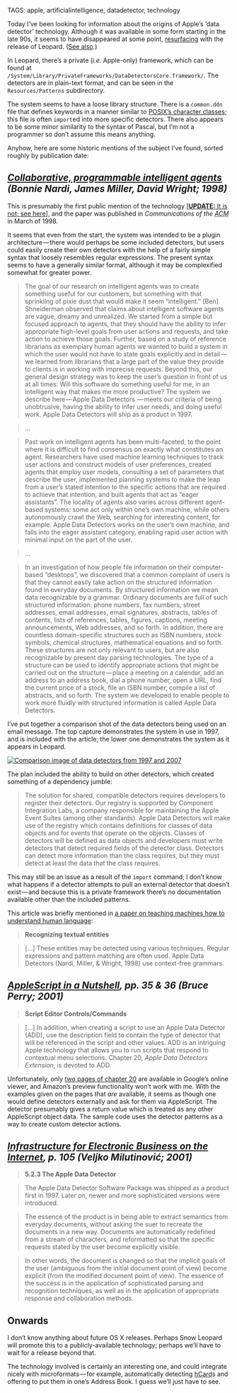 TAGS: apple, artificialintelligence, datadetector, technology

Today I’ve been looking for information about the origins of Apple’s ‘data
detector’ technology. Although it was available in some form starting in the
late 90s, it seems to have disappeared at some point, [resurfacing][leodd] with
the release of Leopard. ([See also][mwdd].)

 [leodd]: http://www.macosxhints.com/article.php?story=20071025160504230
 [mwdd]: http://www.macworld.com/article/135740/2008/09/mail2ical.html

In Leopard, there’s a private (<i>i.e.</i> Apple-only) framework, which can
be found at `/System/Library/PrivateFrameworks/DataDetectorsCore.framework/`.
The detectors are in plain-text format, and can be seen in the
`Resources/Patterns` subdirectory.

The system seems to have a loose library structure. There is a `common.ddn`
file that defines keywords in a manner similar to
[<abbr class='smallcaps'>POSIX</abbr>’s character classes][pcc]; this file is
often `import`ed into more specific detectors. There also appears to be some
minor similarity to the syntax of Pascal, but I’m not a programmer so don’t
assume this means anything.

 [pcc]: http://www.regular-expressions.info/posixbrackets.html

Anyhow, here are some historic mentions of the subject I’ve found, sorted
roughly by publication date:

## <cite>[Collaborative, programmable intelligent agents][cpia] (Bonnie Nardi, James Miller, David Wright; 1998)</cite>

 [cpia]: http://miramontes.com/writing/add-cacm/index.php

This is presumably the first public mention of the technology [<ins>**UPDATE:**
It is not; [see here][nytdd]</ins>], and the paper
was published in <i>Communications of the <abbr class='smallcaps'
title='Association for Computing Machinery'>ACM</abbr></i> in March of 1998.

 [nytdd]: http://query.nytimes.com/gst/fullpage.html?res=990CE3DB1238F930A25752C0A961958260&pagewanted=print

It seems that even from the start, the system was intended to be a plugin
architecture — there would perhaps be some included detectors, but users could
easily create their own detectors with the help of a fairly simple syntax that
loosely resembles regular expressions. The present syntax seems to have a
generally similar format, although it may be complexified somewhat for greater
power.

> The goal of our research on intelligent agents was to create something useful
> for our customers, but something with that sprinkling of pixie dust that
> would make it seem “intelligent.” [Ben] Shneiderman observed that claims
> about intelligent software agents are vague, dreamy and unrealized. We
> started from a simple but focused approach to agents, that they should have
> the ability to infer appropriate high-level goals from user actions and
> requests, and take action to achieve those goals. Further, based on a study
> of reference librarians as exemplary human agents we wanted to build a system
> in which the user would not have to state goals explicitly and in detail — we
> learned from librarians that a large part of the value they provide to
> clients is in working with imprecise requests. Beyond this, our general
> design strategy was to keep the user’s question in front of us at all times:
> Will this software do something useful for me, in an intelligent way that
> makes me more productive? The system we describe here — Apple Data Detectors
> — meets our criteria of being unobtrusive, having the ability to infer user
> needs, and doing useful work. Apple Data Detectors will ship as a product in
> 1997.

> …

> Past work on intelligent agents has been multi-faceted, to the point where it
> is difficult to find consensus on exactly what constitutes an agent.
> Researchers have used machine learning techniques to track user actions and
> construct models of user preferences, created agents that employ user models,
> consulting a set of parameters that describe the user, implemented planning
> systems to make the leap from a user’s stated intention to the specific
> actions that are required to achieve that intention, and built agents that
> act as “eager assistants”. The locality of agents also varies across
> different agent-based systems: some act only within one’s own machine, while
> others autonomously crawl the Web, searching for interesting content, for
> example. Apple Data Detectors works on the user’s own machine, and falls into
> the eager assistant category, enabling rapid user action with minimal input
> on the part of the user.

> …

> In an investigation of how people file information on their computer-based
> “desktops”, we discovered that a common complaint of users is that they
> cannot easily take action on the structured information found in everyday
> documents. By structured information we mean data recognizable by a grammar.
> Ordinary documents are full of such structured information: phone numbers,
> fax numbers, street addresses, email addresses, email signatures, abstracts,
> tables of contents, lists of references, tables, figures, captions, meeting
> announcements, Web addresses, and so forth. In addition, there are countless
> domain-specific structures such as <abbr class='smallcaps'>ISBN</abbr>
> numbers, stock symbols, chemical structures, mathematical equations and so
> forth. These structures are not only relevant to users, but are also
> recognizable by present day parsing technologies. The type of a structure can
> be used to identify appropriate actions that might be carried out on the
> structure — place a meeting on a calendar, add an address to an address book,
> dial a phone number, open a <abbr class='smallcaps'>URL</abbr>, find the
> current price of a stock, file an <abbr class='smallcaps'>ISBN</abbr> number,
> compile a list of abstracts, and so forth. The system we developed to enable
> people to work more fluidly with structured information is called Apple Data
> Detectors.

I’ve put together a comparison shot of the data detectors being used on an
email message. The top capture demonstrates the system in use in 1997, and is
included with the article; the lower one demonstrates the system as it appears
in Leopard.

[![Comparison image of data detectors from 1997 and 2007](http://farm4.static.flickr.com/3328/3184769871_e6802dc122_o.png)][addcomp]

 [addcomp]: http://flickr.com/photos/stilist/3184769871/

The plan included the ability to build on other detectors, which created
something of a dependency jumble:

> The solution for shared, compatible detectors requires developers to register
> their detectors. Our registry is supported by Component Integration Labs, a
> company responsible for maintaining the Apple Event Suites (among other
> standards). Apple Data Detectors will make use of the registry which contains
> definitions for classes of data objects and for events that operate on the
> objects. Classes of detectors will be defined as data objects and developers
> must write detectors that detect required fields of the detector class.
> Detectors can detect more information than the class requires, but they must
> detect at least the data that the class requires.

This may still be an issue as a result of the `import` command; I don’t know
what happens if a detector attempts to pull an external detector that doesn’t
exist — and because this is a private framework there’s no documentation
available other than the included patterns.

This article was briefly mentioned in [a paper on teaching machines how to
understand human language][sund]:

 [sund]: http://alumni.media.mit.edu/~mueller/papers/storyund.html

> **Recognizing textual entities**

> […] These entities may be detected using various techniques. Regular
> expressions and pattern matching are often used. Apple Data Detectors (Nardi,
> Miller, & Wright, 1998) use context-free grammars.

## <cite>[<i>AppleScript in a Nutshell</i>][ain], <abbr>pp.</abbr> 35 & 36 (Bruce Perry; 2001)</cite>

 [ain]: http://books.google.com/books?id=rW5k0w_wC3MC&pg=PA35

> **Script Editor Controls/Commands**

> […] In addition, when creating a script to use an Apple Data Detector
> (<abbr class='smallcaps'>ADD</abbr>), use the description field to contain
> the type of detector that will be referenced in the script and other values.
> <abbr class='smallcaps'>ADD</abbr> is an intriguing Apple technology that
> allows you to run scripts that respond to contextual menu selections. Chapter
> 20, *Apple Data Detectors Extension*, is devoted to
> <abbr class='smallcaps'>ADD</abbr>.

Unfortunately, only [two pages of chapter 20][c20gb] are available in Google’s
online viewer, and Amazon’s preview functionality won’t work with me. With the
examples given on the pages that *are* available, it seems as though one would
define detectors externally and ask for them via AppleScript. The detector
presumably gives a return value which is treated as any other AppleScript
object data. The sample code uses the detector patterns as a way to create
custom detector actions.

 [c20gb]: http://books.google.com/books?id=rW5k0w_wC3MC&pg=PA328

## <cite>[<i>Infrastructure for Electronic Business on the Internet</i>][ebi], <abbr>p.</abbr> 105 (Veljko Milutinović; 2001)</cite>

 [ebi]: http://books.google.com/books?id=M485uPr9qlMC&pg=PA105&lpg=PA105

> **5.2.3 The Apple Data Detector**

> The Apple Data Detector Software Package was shipped as a product first in
> 1997. Later on, newer and more sophisticated versions were introduced.

> The essence of the product is in being able to extract semantics from
> everyday documents, without asking the suer to recreate the documents in a
> new way. Documents are automatically redefined from a stream of characters,
> and reformatted so that the specific requests stated by the user become
> explicitly visible.

> In other words, the document is changed so that the implicit goals of the
> user (ambiguous from the initial document point of view) become explicit
> (from the modified document point of view). The essence of the success is in
> the application of sophisticated parsing and recognition techniques, as well
> as in the application of appropriate response and collaboration methods.

## Onwards

I don’t know anything about future OS X releases. Perhaps Snow Leopard will
promote this to a publicly-available technology; perhaps we’ll have to wait for
a release beyond that.

The technology involved is certainly an interesting one, and could integrate
nicely with microformats — for example, automatically detecting [hCard][hcard]s
and offering to put them in one’s Address Book. I guess we’ll just have to see.

 [hcard]: http://microformats.org/wiki/hcard

